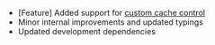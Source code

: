 - [Feature] Added support for [custom cache control](https://react-unity-webgl.dev/docs/api/cache-control)
- Minor internal improvements and updated typings
- Updated development dependencies
